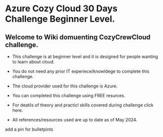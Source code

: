# Azure Cozy Cloud 30 Days Challenge Beginner Level. 

## Welcome to Wiki domuenting  CozyCrewCloud challenge. 

- This challenge is at beginner level and it is designed for people wanting to learn about cloud.

- You do not need any prior IT experiece/knowldege to complete this challenge. 

- The cloud provider used for this challenge is Azure.  

- You can completed this challenge using FREE resurces. 

- For deatils of theory and practicl skills covered during challenge click here. 

- All references/resources used are up to date as of May 2024. 

add a pin for bulletpints 








